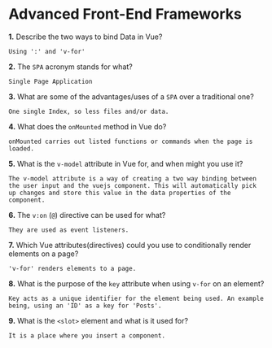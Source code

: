 # Advanced Front-End Frameworks


**1.** Describe the two ways to bind Data in Vue?
<!-- enter you answer in the space below -->
```
Using ':' and 'v-for'
```

**2.** The `SPA` acronym stands for what?
<!-- enter you answer in the space below -->
```
Single Page Application
```
**3.** What are some of the advantages/uses of a `SPA` over a traditional one?
<!-- enter you answer in the space below -->
```
One single Index, so less files and/or data.
```
**4.** What does the `onMounted` method in Vue do?
<!-- enter you answer in the space below -->
```
onMounted carries out listed functions or commands when the page is loaded.
```
**5.** What is the `v-model` attribute in Vue for, and when might you use it?
<!-- enter you answer in the space below -->
```
The v-model attribute is a way of creating a two way binding between the user input and the vuejs component. This will automatically pick up changes and store this value in the data properties of the component.
```
**6.** The `v:on` (`@`) directive can be used for what?
<!-- enter you answer in the space below -->
```
They are used as event listeners. 
```
**7.** Which Vue attributes(directives) could you use to conditionally render elements on a page?
<!-- enter you answer in the space below -->
```
'v-for' renders elements to a page.
```
**8.** What is the purpose of the `key` attribute when using `v-for` on an element?
<!-- enter you answer in the space below -->
```
Key acts as a unique identifier for the element being used. An example being, using an 'ID' as a key for 'Posts'.
```
**9.** What is the `<slot>` element and what is it used for?
<!-- enter you answer in the space below -->
```
It is a place where you insert a component.
```